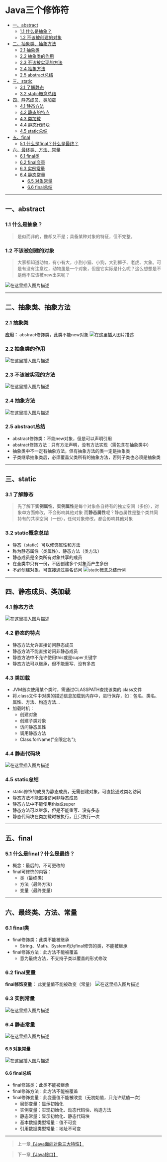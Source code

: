 # Java三个修饰符

  * [一、abstract](#一abstract)
     * [1.1 什么是抽象？](#11-什么是抽象)
     * [1.2 不该被创建的对象](#12-不该被创建的对象)
  * [二、抽象类、抽象方法](#二抽象类抽象方法)
     * [2.1 抽象类](#21-抽象类)
     * [2.2 抽象类的作用](#22-抽象类的作用)
     * [2.3 不该被实现的方法](#23-不该被实现的方法)
     * [2.4 抽象方法](#24-抽象方法)
     * [2.5 abstract总结](#25-abstract总结)
  * [三、static](#三static)
     * [3.1 了解静态](#31-了解静态)
     * [3.2 static概念总结](#32-static概念总结)
  * [四、静态成员、类加载](#四静态成员类加载)
     * [4.1 静态方法](#41-静态方法)
     * [4.2 静态的特点](#42-静态的特点)
     * [4.3 类加载](#43-类加载)
     * [4.4 静态代码块](#44-静态代码块)
     * [4.5 static总结](#45-static总结)
  * [五、final](#五final)
     * [5.1 什么是final？什么是最终？](#51-什么是final什么是最终)
  * [六、最终类、方法、常量](#六最终类方法常量)
     * [6.1 final类](#61-final类)
     * [6.2 final变量](#62-final变量)
     * [6.3 实例常量](#63-实例常量)
     * [6.4 静态常量](#64-静态常量)
        * [6.5 对象常量](#65-对象常量)
        * [6.6 final总结](#66-final总结)

------

## 一、abstract

### 1.1 什么是抽象？

> 是似而非的，像却又不是；具备某种对象的特征，但不完整。



### 1.2 不该被创建的对象

>大家都知道动物，有小有大，小到小猫、小狗，大到狮子、老虎、大象。可是有没有注意过，动物虽是一个对象，但是它实际是什么呢？这么想想是不是他不应该被new出来呢？

![在这里插入图片描述](https://github.com/Yangliang266/programmingKnowledge/blob/master/media/pictures/Java-Standard-Edition/Java三个修饰符/不该被创建的对象.png)
***
<a id="2"> </a>
## 二、抽象类、抽象方法

### 2.1 抽象类
**应用：** abstract修饰类，此类不能new对象
![在这里插入图片描述](https://github.com/Yangliang266/programmingKnowledge/blob/master/media/pictures/Java-Standard-Edition/Java三个修饰符/抽象类.png)



### 2.2 抽象类的作用

![在这里插入图片描述](https://github.com/Yangliang266/programmingKnowledge/blob/master/media/pictures/Java-Standard-Edition/Java三个修饰符/抽象类的作用.png)



### 2.3 不该被实现的方法

![在这里插入图片描述](https://github.com/Yangliang266/programmingKnowledge/blob/master/media/pictures/Java-Standard-Edition/Java三个修饰符/不该被实现的方法.png)

### 2.4 抽象方法

![在这里插入图片描述](https://github.com/Yangliang266/programmingKnowledge/blob/master/media/pictures/Java-Standard-Edition/Java三个修饰符/抽象方法.png)



### 2.5 abstract总结

 - abstract修饰类：不能new对象，但是可以声明引用
 - abstract修饰方法：只有方法声明，没有方法实现（需包含在抽象类中）
 - 抽象类中不一定有抽象方法，但有抽象方法的类一定是抽象类
 - 子类继承抽象类后，必须覆盖父类所有的抽象方法，否则子类也必须是抽象类
***
<a id="3"> </a>
## 三、static

### 3.1 了解静态

>先了解下**实例属性**，**实例属性**是每个对象各自持有的独立空间（多份），对象单方面修改，不会影响其他对象
而**静态属性**呢？静态属性是整个类共同持有的共享空间（一份），任何对象修改，都会影响其他对象



### 3.2 static概念总结

 - 静态（static）可以修饰属性和方法
 - 称为静态属性（类属性）、静态方法（类方法）
 - 静态成员是全类所有对象共享的成员
 - 在全类中只有一份，不因创建多个对象而产生多份
 - 不必创建对象，可直接通过类名访问
![static概念总结示例](https://github.com/Yangliang266/programmingKnowledge/blob/master/media/pictures/Java-Standard-Edition/Java三个修饰符/static概念总结示例.png)
***
<a id="4"> </a>
## 四、静态成员、类加载
### 4.1 静态方法
![在这里插入图片描述](https://github.com/Yangliang266/programmingKnowledge/blob/master/media/pictures/Java-Standard-Edition/Java三个修饰符/静态方法.png)



### 4.2 静态的特点

 - 静态方法允许直接访问静态成员
 - 静态方法不能直接访问非静态成员
 - 静态方法中不允许使用this或是super关键字
 - 静态方法可以继承，但不能重写、没有多态



### 4.3 类加载

 - JVM首次使用某个类时，需通过CLASSPATH查找该类的.class文件
 - 将.class文件中对类的描述信息加载到内存中，进行保存，如：包名、类名、属性、方法、构造方法...
 - 加载时机：
 	* 创建对象
 	* 创建子类对象
 	* 访问静态属性
 	* 调用静态方法
 	* Class.forName("全限定名"); 



### 4.4 静态代码块

![在这里插入图片描述](https://github.com/Yangliang266/programmingKnowledge/blob/master/media/pictures/Java-Standard-Edition/Java三个修饰符/静态代码块.png)

### 4.5 static总结

 - static修饰的成员为静态成员，无需创建对象，可直接通过类名访问
 - 静态方法不能直接访问非静态成员
 - 静态方法中不能使用this或super
 - 静态方法可以继承，但是不能重写、没有多态
 - 静态代码块在类加载时被执行，且只执行一次
***
<a id="5"> </a>
## 五、final

### 5.1 什么是final？什么是最终？
 - 概念：最后的，不可更改的
 - final可修饰的内容：
 	* 类（最终类）
 	* 方法（最终方法）
 	* 变量（最终变量）
***
<a id="6"> </a>
## 六、最终类、方法、常量
### 6.1 final类

 - final修饰类：此类不能被继承
	 * String、Math、System均为final修饰的类，不能被继承
 - final修饰方法：此方法不能被覆盖
	* 意为最终方法，不支持子类以覆盖的形式修改



### 6.2 final变量

**final修饰变量：** 此变量值不能被改变（常量）
![在这里插入图片描述](https://github.com/Yangliang266/programmingKnowledge/blob/master/media/pictures/Java-Standard-Edition/Java三个修饰符/final变量.png)



### 6.3 实例常量

![在这里插入图片描述](https://github.com/Yangliang266/programmingKnowledge/blob/master/media/pictures/Java-Standard-Edition/Java%E4%B8%89%E4%B8%AA%E4%BF%AE%E9%A5%B0%E7%AC%A6/%E5%AE%9E%E4%BE%8B%E5%B8%B8%E9%87%8F.png)



### 6.4 静态常量

![在这里插入图片描述](https://github.com/Yangliang266/programmingKnowledge/blob/master/media/pictures/Java-Standard-Edition/Java%E4%B8%89%E4%B8%AA%E4%BF%AE%E9%A5%B0%E7%AC%A6/%E9%9D%99%E6%80%81%E5%B8%B8%E9%87%8F.png)



#### 6.5 对象常量

![在这里插入图片描述](https://github.com/Yangliang266/programmingKnowledge/blob/master/media/pictures/Java-Standard-Edition/Java%E4%B8%89%E4%B8%AA%E4%BF%AE%E9%A5%B0%E7%AC%A6/%E5%AF%B9%E8%B1%A1%E5%B8%B8%E9%87%8F.png)



#### 6.6 final总结

 - final修饰类：此类不能被继承
 - final修饰方法：此方法不能被覆盖
 - final修饰变量：此变量值不能被改变（无初始值，只允许赋值一次）
	 * 局部变量：显示初始化
	 * 实例变量：实现初始化、动态代码快、构造方法
	 * 静态常量：显示初始化、静态代码块
	 * 基本数据类型常量：值不可变
	 * 引用数据类型常量：地址不可变

***



> 上一章[【Java面向对象三大特性】](https://github.com/Yangliang266/programmingKnowledge/blob/master/docs/Java-Standard-Edition/Java-base/Java面向对象三大特性.md)

> 下一章[【Java接口】](https://github.com/Yangliang266/programmingKnowledge/blob/master/docs/Java-Standard-Edition/Java-base/Java接口.md)

